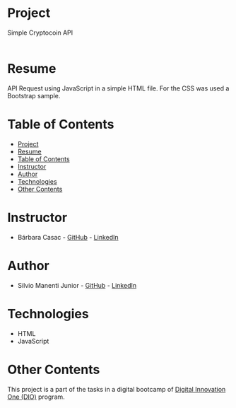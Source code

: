 # Project
Simple Cryptocoin API </br>
</br>

# Resume
API Request using JavaScript in a simple HTML file. For the CSS was used a Bootstrap sample.

# Table of Contents

- [Project](#project)
- [Resume](#resume)
- [Table of Contents](#table-of-contents)
- [Instructor](#instructor)
- [Author](#author)
- [Technologies](#technologies)
- [Other Contents](#other-contents)

# Instructor
* Bárbara Casac - [GitHub](https://github.com/bahcasac/) - [LinkedIn](https://www.linkedin.com/in/barbaracasac/)

# Author

* Silvio Manenti Junior - [GitHub](https://github.com/Silviomjr) - [LinkedIn](https://www.linkedin.com/in/silvio-manenti-junior-782835a3/)

# Technologies
* HTML
* JavaScript

# Other Contents
This project is a part of the tasks in a digital bootcamp of [Digital Innovation One (DIO)](https://digitalinnovation.one/) program.